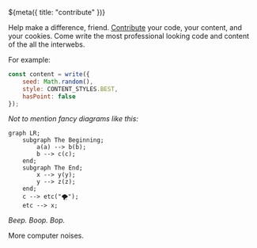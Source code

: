 ${meta({
	title: "contribute"
})}

Help make a difference, friend. [Contribute](https://github.com/svidgen/www.thepointless.com) your code, your content, and your cookies. Come write the most professional looking code and content of the all the interwebs.

For example:

```js
const content = write({
	seed: Math.random(),
	style: CONTENT_STYLES.BEST,
	hasPoint: false
});
```

*Not to mention fancy diagrams like this:*

```mermaid
graph LR;
	subgraph The Beginning;
		a(a) --> b(b);
		b --> c(c);
	end;
	subgraph The End;
		x --> y(y);
		y --> z(z);
	end;
	c --> etc("🌪️");
	etc --> x;
```

*Beep. Boop. Bop.*

More computer noises.